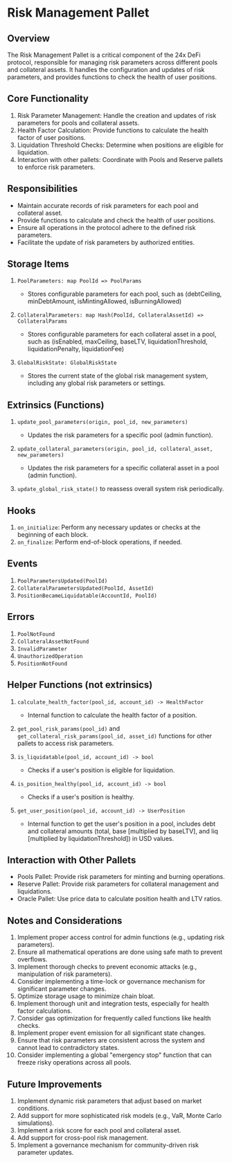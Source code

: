 # Risk Management Pallet

## Overview

The Risk Management Pallet is a critical component of the 24x DeFi protocol, responsible for managing risk parameters across different pools and collateral assets. It handles the configuration and updates of risk parameters, and provides functions to check the health of user positions.

## Core Functionality

1. Risk Parameter Management: Handle the creation and updates of risk parameters for pools and collateral assets.
2. Health Factor Calculation: Provide functions to calculate the health factor of user positions.
3. Liquidation Threshold Checks: Determine when positions are eligible for liquidation.
4. Interaction with other pallets: Coordinate with Pools and Reserve pallets to enforce risk parameters.

## Responsibilities

- Maintain accurate records of risk parameters for each pool and collateral asset.
- Provide functions to calculate and check the health of user positions.
- Ensure all operations in the protocol adhere to the defined risk parameters.
- Facilitate the update of risk parameters by authorized entities.

## Storage Items

1. `PoolParameters: map PoolId => PoolParams`
   - Stores configurable parameters for each pool, such as (debtCeiling, minDebtAmount, isMintingAllowed, isBurningAllowed)

2. `CollateralParameters: map Hash(PoolId, CollateralAssetId) => CollateralParams`
   - Stores configurable parameters for each collateral asset in a pool, such as (isEnabled, maxCeiling, baseLTV, liquidationThreshold, liquidationPenalty, liquidationFee)

3. `GlobalRiskState: GlobalRiskState`
   - Stores the current state of the global risk management system, including any global risk parameters or settings.

## Extrinsics (Functions)

1. `update_pool_parameters(origin, pool_id, new_parameters)`
   - Updates the risk parameters for a specific pool (admin function).

2. `update_collateral_parameters(origin, pool_id, collateral_asset, new_parameters)`
   - Updates the risk parameters for a specific collateral asset in a pool (admin function).

3. `update_global_risk_state()` to reassess overall system risk periodically.

## Hooks

1. `on_initialize`: Perform any necessary updates or checks at the beginning of each block.
2. `on_finalize`: Perform end-of-block operations, if needed.

## Events

1. `PoolParametersUpdated(PoolId)`
2. `CollateralParametersUpdated(PoolId, AssetId)`
3. `PositionBecameLiquidatable(AccountId, PoolId)`

## Errors

1. `PoolNotFound`
2. `CollateralAssetNotFound`
3. `InvalidParameter`
4. `UnauthorizedOperation`
5. `PositionNotFound`

## Helper Functions (not extrinsics)

1. `calculate_health_factor(pool_id, account_id) -> HealthFactor`
   - Internal function to calculate the health factor of a position.

2. `get_pool_risk_params(pool_id)` and `get_collateral_risk_params(pool_id, asset_id)` functions for other pallets to access risk parameters.

3. `is_liquidatable(pool_id, account_id) -> bool`
   - Checks if a user's position is eligible for liquidation.

4. `is_position_healthy(pool_id, account_id) -> bool`
   - Checks if a user's position is healthy.

5. `get_user_position(pool_id, account_id) -> UserPosition`
   - Internal function to get the user's position in a pool, includes debt and collateral amounts (total, base [multiplied by baseLTV], and liq [multiplied by liquidationThreshold]) in USD values.

## Interaction with Other Pallets

- Pools Pallet: Provide risk parameters for minting and burning operations.
- Reserve Pallet: Provide risk parameters for collateral management and liquidations.
- Oracle Pallet: Use price data to calculate position health and LTV ratios.

## Notes and Considerations

1. Implement proper access control for admin functions (e.g., updating risk parameters).
2. Ensure all mathematical operations are done using safe math to prevent overflows.
3. Implement thorough checks to prevent economic attacks (e.g., manipulation of risk parameters).
4. Consider implementing a time-lock or governance mechanism for significant parameter changes.
5. Optimize storage usage to minimize chain bloat.
6. Implement thorough unit and integration tests, especially for health factor calculations.
7. Consider gas optimization for frequently called functions like health checks.
8. Implement proper event emission for all significant state changes.
9. Ensure that risk parameters are consistent across the system and cannot lead to contradictory states.
10. Consider implementing a global "emergency stop" function that can freeze risky operations across all pools.

## Future Improvements

1. Implement dynamic risk parameters that adjust based on market conditions.
2. Add support for more sophisticated risk models (e.g., VaR, Monte Carlo simulations).
3. Implement a risk score for each pool and collateral asset.
4. Add support for cross-pool risk management.
5. Implement a governance mechanism for community-driven risk parameter updates.